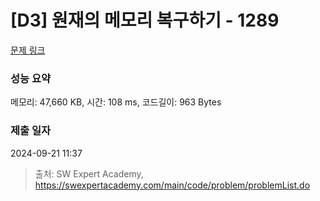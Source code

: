 # [D3] 원재의 메모리 복구하기 - 1289 

[문제 링크](https://swexpertacademy.com/main/code/problem/problemDetail.do?contestProbId=AV19AcoKI9sCFAZN) 

### 성능 요약

메모리: 47,660 KB, 시간: 108 ms, 코드길이: 963 Bytes

### 제출 일자

2024-09-21 11:37



> 출처: SW Expert Academy, https://swexpertacademy.com/main/code/problem/problemList.do
